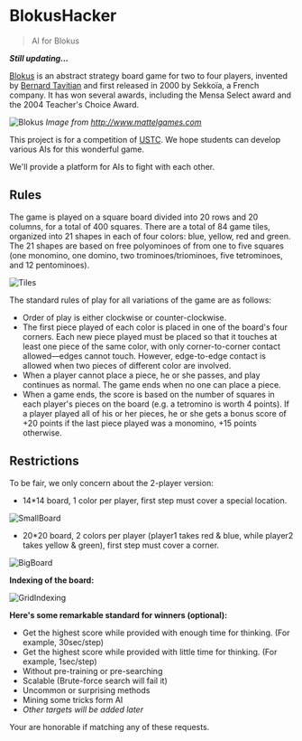 # BlokusHacker

> AI for Blokus

***Still updating...***

[Blokus](http://www.mattelgames.com/en-us/blokus/index.html) is an abstract strategy board game for two to four players, invented by [Bernard Tavitian](https://en.wikipedia.org/wiki/Blokus#cite_note-2) and first released in 2000 by Sekkoïa, a French company. It has won several awards, including the Mensa Select award and the 2004 Teacher's Choice Award. 

![Blokus](BLOKUS.jpg)
*Image from http://www.mattelgames.com*

This project is for a competition of [USTC](ustc.edu). We hope students can develop various AIs for this wonderful game.

We'll provide a platform for AIs to fight with each other.

## Rules

The game is played on a square board divided into 20 rows and 20 columns, for a total of 400 squares. There are a total of 84 game tiles, organized into 21 shapes in each of four colors: blue, yellow, red and green. The 21 shapes are based on free polyominoes of from one to five squares (one monomino, one domino, two trominoes/triominoes, five tetrominoes, and 12 pentominoes).

![Tiles](Tiles.png)

The standard rules of play for all variations of the game are as follows:

* Order of play is either clockwise or counter-clockwise.
* The first piece played of each color is placed in one of the board's four corners. Each new piece played must be placed so that it touches at least one piece of the same color, with only corner-to-corner contact allowed—edges cannot touch. However, edge-to-edge contact is allowed when two pieces of different color are involved.
* When a player cannot place a piece, he or she passes, and play continues as normal. The game ends when no one can place a piece.
* When a game ends, the score is based on the number of squares in each player's pieces on the board (e.g. a tetromino is worth 4 points). If a player played all of his or her pieces, he or she gets a bonus score of +20 points if the last piece played was a monomino, +15 points otherwise.


## Restrictions

To be fair, we only concern about the 2-player version:

* 14\*14 board, 1 color per player, first step must cover a special location.

![SmallBoard](SmallBoard.png)

* 20\*20 board, 2 colors per player (player1 takes red & blue, while player2 takes yellow & green), first step must cover a corner.

![BigBoard](BigBoard.png)

**Indexing of the board:**

![GridIndexing](GridIndexing.png)


**Here's some remarkable standard for winners (optional):**

* Get the highest score while provided with enough time for thinking. (For example, 30sec/step)
* Get the highest score while provided with little time for thinking. (For example, 1sec/step)
* Without pre-training or pre-searching
* Scalable (Brute-force search will fail it)
* Uncommon or surprising methods
* Mining some tricks form AI
* *Other targets will be added later*


Your are honorable if matching any of these requests.
